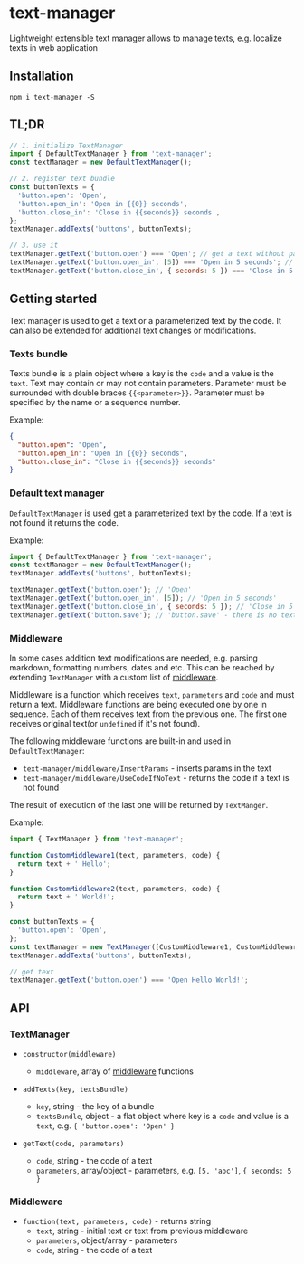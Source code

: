 # text-manager

Lightweight extensible text manager allows to manage texts, e.g. localize texts in web application


## Installation

`npm i text-manager -S`


## TL;DR

```javascript
// 1. initialize TextManager
import { DefaultTextManager } from 'text-manager';
const textManager = new DefaultTextManager();

// 2. register text bundle
const buttonTexts = {
  'button.open': 'Open',
  'button.open_in': 'Open in {{0}} seconds',
  'button.close_in': 'Close in {{seconds}} seconds',
};
textManager.addTexts('buttons', buttonTexts);

// 3. use it
textManager.getText('button.open') === 'Open'; // get a text without parameters
textManager.getText('button.open_in', [5]) === 'Open in 5 seconds'; // get a text with ordered parameters
textManager.getText('button.close_in', { seconds: 5 }) === 'Close in 5 seconds'; // get a text with named parameters
```


## Getting started

Text manager is used to get a text or a parameterized text by the code.
It can also be extended for additional text changes or modifications.

### Texts bundle

Texts bundle is a plain object where a key is the `code` and a value is the `text`.
Text may contain or may not contain parameters. Parameter must be surrounded with double braces `{{<parameter>}}`.
Parameter must be specified by the name or a sequence number. 

Example:
```json
{
  "button.open": "Open",
  "button.open_in": "Open in {{0}} seconds",
  "button.close_in": "Close in {{seconds}} seconds"
}
```

### Default text manager

`DefaultTextManager` is used get a parameterized text by the code. If a text is not found it returns the code.

Example:
```javascript
import { DefaultTextManager } from 'text-manager';
const textManager = new DefaultTextManager();
textManager.addTexts('buttons', buttonTexts);

textManager.getText('button.open'); // 'Open'
textManager.getText('button.open_in', [5]); // 'Open in 5 seconds'
textManager.getText('button.close_in', { seconds: 5 }); // 'Close in 5 seconds'
textManager.getText('button.save'); // 'button.save' - there is no text for the code
```

### Middleware

In some cases addition text modifications are needed, e.g. parsing markdown, formatting numbers, dates and etc.
This can be reached by extending `TextManager` with a custom list of [middleware](#middleware).

Middleware is a function which receives `text`, `parameters` and `code` and must return a text.
Middleware functions are being executed one by one in sequence. Each of them receives text from the previous one.
The first one receives original text(or `undefined` if it's not found).

The following middleware functions are built-in and used in `DefaultTextManager`:
- `text-manager/middleware/InsertParams` - inserts params in the text
- `text-manager/middleware/UseCodeIfNoText` - returns the code if a text is not found

The result of execution of the last one will be returned by `TextManger`.

Example:
```javascript
import { TextManager } from 'text-manager';

function CustomMiddleware1(text, parameters, code) {
  return text + ' Hello';
}

function CustomMiddleware2(text, parameters, code) {
  return text + ' World!';
}

const buttonTexts = {
  'button.open': 'Open',
};
const textManager = new TextManager([CustomMiddleware1, CustomMiddleware2]);
textManager.addTexts('buttons', buttonTexts);

// get text
textManager.getText('button.open') === 'Open Hello World!';
```


## API

### TextManager

- `constructor(middleware)`
  - `middleware`, array of [middleware](#middleware) functions

- `addTexts(key, textsBundle)`
  - `key`, string - the key of a bundle
  - `textsBundle`, object - a flat object where key is a `code` and value is a `text`, e.g. `{ 'button.open': 'Open' }`

- `getText(code, parameters)`
  - `code`, string - the code of a text
  - `parameters`, array/object - parameters, e.g. `[5, 'abc']`, `{ seconds: 5 }`

### Middleware

- `function(text, parameters, code)` - returns string
  - `text`, string - initial text or text from previous middleware
  - `parameters`, object/array - parameters
  - `code`, string - the code of a text
